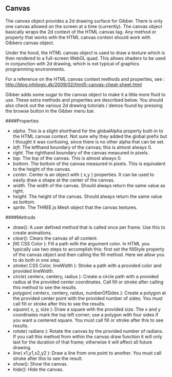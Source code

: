 ## Canvas

The canvas object provides a 2d drawing surface for Gibber. There is only one
canvas allowed on the screen at a time (currently). The canvas object basically
wraps the 2d context of the HTML canvas tag. Any method or property that works
with the HTML canvas context should work with Gibbers canvas object.

Under the hood, the HTML canvas object is used to draw a texture which is then
rendered to a full-screen WebGL quad. This allows shaders to be used in
conjunction with 2d drawing, which is not typical of graphics programming
environments.

For a reference on the HTML canvas context methods and properties, see :  
http://blog.nihilogic.dk/2009/02/html5-canvas-cheat-sheet.html  

Gibber adds some sugar to the canvas object to make it a little more fluid to
use. These extra methods and properties are described below. You should also check out
the various 2d drawing tutorials / demos found by pressing the browse button in
the Gibber menu bar.

####Properties

* _alpha_. This is a slight shorthand for the globalAlpha property
built-in to the HTML canvas context. Not sure why they added the global prefix
but I thought it was confusing, since there is no other alpha that can be set.
* _left_. The lefthand boundary of the canvas; this is almost always 0.
* _right_. The righthand boundary of the canvas measured in pixels.
* _top_. The top of the canvas. This is almost always 0.
* _bottom_. The bottom of the canvas measured in pixels. This is equivalent to
the height of the canvas.
* _center_. Center is an object with { x,y } properties. It can be used to
easily draw a shape at the center of the canvas.
* _width_. The width of the canvas. Should always return the same value as
right.
* _height_. The height of the canvas. Should always return the same value as
bottom.
* _sprite_. The THREE.js Mesh object that the canvas textures.

####Methods

* _draw_(): A user defined method that is called once per frame. Use this to
create animations.
* _clear_(): Clears the canvas of all content.
* _fill_( CSS Color ): Fill a path with the argument color. In HTML you
typically use two steps to accomplish this: first set the fillStyle property of
the canvas object and then calling the fill method. Here we allow you to do both
in one step.
* _stroke_( CSS Color, lineWidth ): Stroke a path with a provided color and
provided lineWidth.
* _circle_( centerx, centery, radius ): Create a circle path with a provided radius
at the provided center coordinates. Call fill or stroke after calling this
method to see the results.
* _polygon_( centerx, centery, raidus, numberOfSides ): Create a polygon at the
provided center point with the provided number of sides. You must call fill or
stroke after this to see the results.
* _square_( x, y, size ): Draw a square with the provided size. The x and
y coordinates mark the top left corner; use a polygon with four sides if you
want a centered square. You must call fill or stroke after this to see results.
* _rotate_( radians ): Rotate the canvas by the provided number of radians. If
you call this method from within the canvas draw function it will only last for
the duration of that frame; otherwise it will affect all future drawing.
* _line_( x1,y1,x2,y2 ): Draw a line from one point to another. You must call
stroke after this to see the result.
* _show_(): Show the canvas.
* _hide()_: Hide the canvas.
